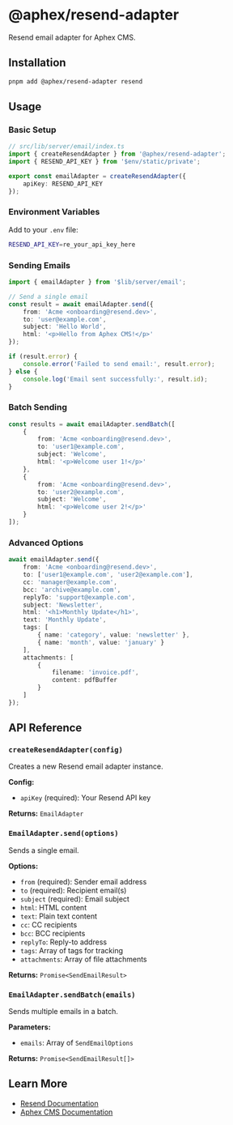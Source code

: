 # @aphex/resend-adapter

Resend email adapter for Aphex CMS.

## Installation

```bash
pnpm add @aphex/resend-adapter resend
```

## Usage

### Basic Setup

```typescript
// src/lib/server/email/index.ts
import { createResendAdapter } from '@aphex/resend-adapter';
import { RESEND_API_KEY } from '$env/static/private';

export const emailAdapter = createResendAdapter({
	apiKey: RESEND_API_KEY
});
```

### Environment Variables

Add to your `.env` file:

```bash
RESEND_API_KEY=re_your_api_key_here
```

### Sending Emails

```typescript
import { emailAdapter } from '$lib/server/email';

// Send a single email
const result = await emailAdapter.send({
	from: 'Acme <onboarding@resend.dev>',
	to: 'user@example.com',
	subject: 'Hello World',
	html: '<p>Hello from Aphex CMS!</p>'
});

if (result.error) {
	console.error('Failed to send email:', result.error);
} else {
	console.log('Email sent successfully:', result.id);
}
```

### Batch Sending

```typescript
const results = await emailAdapter.sendBatch([
	{
		from: 'Acme <onboarding@resend.dev>',
		to: 'user1@example.com',
		subject: 'Welcome',
		html: '<p>Welcome user 1!</p>'
	},
	{
		from: 'Acme <onboarding@resend.dev>',
		to: 'user2@example.com',
		subject: 'Welcome',
		html: '<p>Welcome user 2!</p>'
	}
]);
```

### Advanced Options

```typescript
await emailAdapter.send({
	from: 'Acme <onboarding@resend.dev>',
	to: ['user1@example.com', 'user2@example.com'],
	cc: 'manager@example.com',
	bcc: 'archive@example.com',
	replyTo: 'support@example.com',
	subject: 'Newsletter',
	html: '<h1>Monthly Update</h1>',
	text: 'Monthly Update',
	tags: [
		{ name: 'category', value: 'newsletter' },
		{ name: 'month', value: 'january' }
	],
	attachments: [
		{
			filename: 'invoice.pdf',
			content: pdfBuffer
		}
	]
});
```

## API Reference

### `createResendAdapter(config)`

Creates a new Resend email adapter instance.

**Config:**

- `apiKey` (required): Your Resend API key

**Returns:** `EmailAdapter`

### `EmailAdapter.send(options)`

Sends a single email.

**Options:**

- `from` (required): Sender email address
- `to` (required): Recipient email(s)
- `subject` (required): Email subject
- `html`: HTML content
- `text`: Plain text content
- `cc`: CC recipients
- `bcc`: BCC recipients
- `replyTo`: Reply-to address
- `tags`: Array of tags for tracking
- `attachments`: Array of file attachments

**Returns:** `Promise<SendEmailResult>`

### `EmailAdapter.sendBatch(emails)`

Sends multiple emails in a batch.

**Parameters:**

- `emails`: Array of `SendEmailOptions`

**Returns:** `Promise<SendEmailResult[]>`

## Learn More

- [Resend Documentation](https://resend.com/docs)
- [Aphex CMS Documentation](../../README.md)
